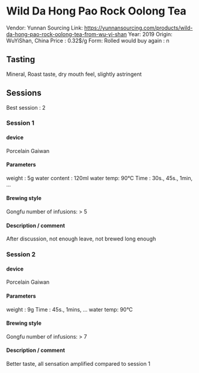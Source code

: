 # Wild Da Hong Pao Rock Oolong Tea

Vendor: Yunnan Sourcing
Link: https://yunnansourcing.com/products/wild-da-hong-pao-rock-oolong-tea-from-wu-yi-shan
Year: 2019
Origin: WuYiShan, China
Price : 0.32$/g
Form: Rolled
would buy again : n

## Tasting

Mineral, Roast taste, dry mouth feel, slightly astringent

## Sessions

Best session : 2

### Session 1

#### device 

Porcelain Gaiwan

#### Parameters

weight : 5g
water content : 120ml
water temp: 90°C
Time : 30s., 45s., 1min, ...

#### Brewing style

Gongfu
number of infusions: > 5

#### Description / comment

After discussion, not enough leave, not brewed long enough

### Session 2

#### device 

Porcelain Gaiwan

#### Parameters

weight : 9g
Time : 45s., 1mins, ...
water temp: 90°C

#### Brewing style

Gongfu
number of infusions: > 7

#### Description / comment

Better taste, all sensation amplified compared to session 1

